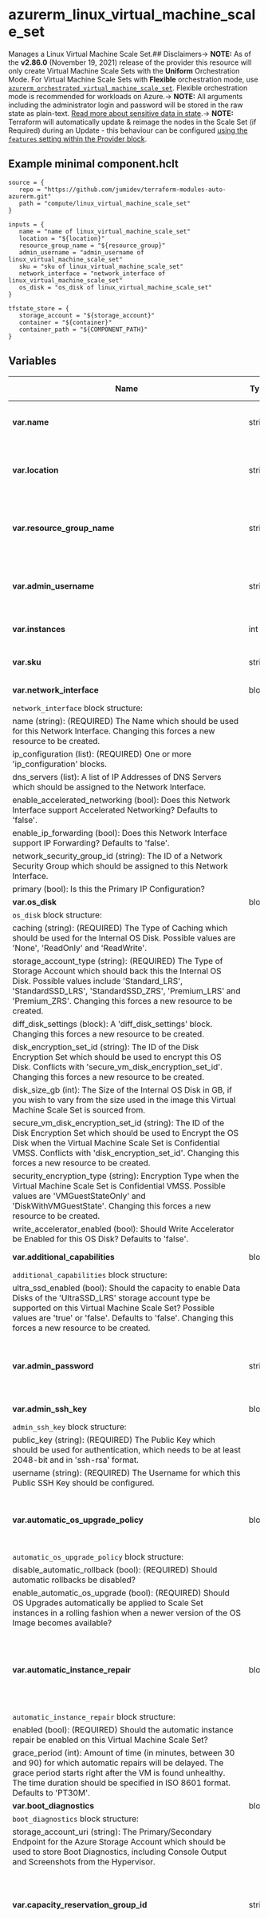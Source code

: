 # azurerm_linux_virtual_machine_scale_set

Manages a Linux Virtual Machine Scale Set.## Disclaimers-> **NOTE:** As of the **v2.86.0** (November 19, 2021) release of the provider this resource will only create Virtual Machine Scale Sets with the **Uniform** Orchestration Mode. For Virtual Machine Scale Sets with **Flexible** orchestration mode, use [`azurerm_orchestrated_virtual_machine_scale_set`](orchestrated_virtual_machine_scale_set.html). Flexible orchestration mode is recommended for workloads on Azure.-> **NOTE:** All arguments including the administrator login and password will be stored in the raw state as plain-text. [Read more about sensitive data in state](/docs/state/sensitive-data.html).-> **NOTE:** Terraform will automatically update & reimage the nodes in the Scale Set (if Required) during an Update - this behaviour can be configured [using the `features` setting within the Provider block](https://registry.terraform.io/providers/hashicorp/azurerm/latest/docs/guides/features-block).

## Example minimal component.hclt

```hcl
source = {
   repo = "https://github.com/jumidev/terraform-modules-auto-azurerm.git" 
   path = "compute/linux_virtual_machine_scale_set" 
}

inputs = {
   name = "name of linux_virtual_machine_scale_set" 
   location = "${location}" 
   resource_group_name = "${resource_group}" 
   admin_username = "admin_username of linux_virtual_machine_scale_set" 
   sku = "sku of linux_virtual_machine_scale_set" 
   network_interface = "network_interface of linux_virtual_machine_scale_set" 
   os_disk = "os_disk of linux_virtual_machine_scale_set" 
}

tfstate_store = {
   storage_account = "${storage_account}" 
   container = "${container}" 
   container_path = "${COMPONENT_PATH}" 
}

```

## Variables

| Name | Type | Required? |  Default  |  possible values |  Description |
| ---- | ---- | --------- |  ----------- | ----------- | ----------- |
| **var.name** | string | True | -  |  -  |  The name of the Linux Virtual Machine Scale Set. Changing this forces a new resource to be created. | 
| **var.location** | string | True | -  |  -  |  The Azure location where the Linux Virtual Machine Scale Set should exist. Changing this forces a new resource to be created. | 
| **var.resource_group_name** | string | True | -  |  -  |  The name of the Resource Group in which the Linux Virtual Machine Scale Set should be exist. Changing this forces a new resource to be created. | 
| **var.admin_username** | string | True | -  |  -  |  The username of the local administrator on each Virtual Machine Scale Set instance. Changing this forces a new resource to be created. | 
| **var.instances** | int | False | `0`  |  -  |  The number of Virtual Machines in the Scale Set. Defaults to `0`. | 
| **var.sku** | string | True | -  |  -  |  The Virtual Machine SKU for the Scale Set, such as `Standard_F2`. | 
| **var.network_interface** | block | True | -  |  -  |  One or more `network_interface` blocks. | 
| `network_interface` block structure: || 
|   name (string): (REQUIRED) The Name which should be used for this Network Interface. Changing this forces a new resource to be created. ||
|   ip_configuration (list): (REQUIRED) One or more 'ip_configuration' blocks. ||
|   dns_servers (list): A list of IP Addresses of DNS Servers which should be assigned to the Network Interface. ||
|   enable_accelerated_networking (bool): Does this Network Interface support Accelerated Networking? Defaults to 'false'. ||
|   enable_ip_forwarding (bool): Does this Network Interface support IP Forwarding? Defaults to 'false'. ||
|   network_security_group_id (string): The ID of a Network Security Group which should be assigned to this Network Interface. ||
|   primary (bool): Is this the Primary IP Configuration? ||
| **var.os_disk** | block | True | -  |  -  |  An `os_disk` block. | 
| `os_disk` block structure: || 
|   caching (string): (REQUIRED) The Type of Caching which should be used for the Internal OS Disk. Possible values are 'None', 'ReadOnly' and 'ReadWrite'. ||
|   storage_account_type (string): (REQUIRED) The Type of Storage Account which should back this the Internal OS Disk. Possible values include 'Standard_LRS', 'StandardSSD_LRS', 'StandardSSD_ZRS', 'Premium_LRS' and 'Premium_ZRS'. Changing this forces a new resource to be created. ||
|   diff_disk_settings (block): A 'diff_disk_settings' block. Changing this forces a new resource to be created. ||
|   disk_encryption_set_id (string): The ID of the Disk Encryption Set which should be used to encrypt this OS Disk. Conflicts with 'secure_vm_disk_encryption_set_id'. Changing this forces a new resource to be created. ||
|   disk_size_gb (int): The Size of the Internal OS Disk in GB, if you wish to vary from the size used in the image this Virtual Machine Scale Set is sourced from. ||
|   secure_vm_disk_encryption_set_id (string): The ID of the Disk Encryption Set which should be used to Encrypt the OS Disk when the Virtual Machine Scale Set is Confidential VMSS. Conflicts with 'disk_encryption_set_id'. Changing this forces a new resource to be created. ||
|   security_encryption_type (string): Encryption Type when the Virtual Machine Scale Set is Confidential VMSS. Possible values are 'VMGuestStateOnly' and 'DiskWithVMGuestState'. Changing this forces a new resource to be created. ||
|   write_accelerator_enabled (bool): Should Write Accelerator be Enabled for this OS Disk? Defaults to 'false'. ||
| **var.additional_capabilities** | block | False | -  |  -  |  An `additional_capabilities` block. | 
| `additional_capabilities` block structure: || 
|   ultra_ssd_enabled (bool): Should the capacity to enable Data Disks of the 'UltraSSD_LRS' storage account type be supported on this Virtual Machine Scale Set? Possible values are 'true' or 'false'. Defaults to 'false'. Changing this forces a new resource to be created. ||
| **var.admin_password** | string | False | -  |  -  |  The Password which should be used for the local-administrator on this Virtual Machine. Changing this forces a new resource to be created. | 
| **var.admin_ssh_key** | block | False | -  |  -  |  One or more `admin_ssh_key` blocks. | 
| `admin_ssh_key` block structure: || 
|   public_key (string): (REQUIRED) The Public Key which should be used for authentication, which needs to be at least 2048-bit and in 'ssh-rsa' format. ||
|   username (string): (REQUIRED) The Username for which this Public SSH Key should be configured. ||
| **var.automatic_os_upgrade_policy** | block | False | -  |  -  |  An `automatic_os_upgrade_policy` block. This can only be specified when `upgrade_mode` is set to either `Automatic` or `Rolling`. | 
| `automatic_os_upgrade_policy` block structure: || 
|   disable_automatic_rollback (bool): (REQUIRED) Should automatic rollbacks be disabled? ||
|   enable_automatic_os_upgrade (bool): (REQUIRED) Should OS Upgrades automatically be applied to Scale Set instances in a rolling fashion when a newer version of the OS Image becomes available? ||
| **var.automatic_instance_repair** | block | False | -  |  -  |  An `automatic_instance_repair` block. To enable the automatic instance repair, this Virtual Machine Scale Set must have a valid `health_probe_id` or an [Application Health Extension](https://docs.microsoft.com/azure/virtual-machine-scale-sets/virtual-machine-scale-sets-health-extension). | 
| `automatic_instance_repair` block structure: || 
|   enabled (bool): (REQUIRED) Should the automatic instance repair be enabled on this Virtual Machine Scale Set? ||
|   grace_period (int): Amount of time (in minutes, between 30 and 90) for which automatic repairs will be delayed. The grace period starts right after the VM is found unhealthy. The time duration should be specified in ISO 8601 format. Defaults to 'PT30M'. ||
| **var.boot_diagnostics** | block | False | -  |  -  |  A `boot_diagnostics` block. | 
| `boot_diagnostics` block structure: || 
|   storage_account_uri (string): The Primary/Secondary Endpoint for the Azure Storage Account which should be used to store Boot Diagnostics, including Console Output and Screenshots from the Hypervisor. ||
| **var.capacity_reservation_group_id** | string | False | -  |  -  |  Specifies the ID of the Capacity Reservation Group which the Virtual Machine Scale Set should be allocated to. Changing this forces a new resource to be created. | 
| **var.computer_name_prefix** | string | False | `name`  |  -  |  The prefix which should be used for the name of the Virtual Machines in this Scale Set. If unspecified this defaults to the value for the `name` field. If the value of the `name` field is not a valid `computer_name_prefix`, then you must specify `computer_name_prefix`. Changing this forces a new resource to be created. | 
| **var.custom_data** | string | False | -  |  -  |  The Base64-Encoded Custom Data which should be used for this Virtual Machine Scale Set. | 
| **var.data_disk** | block | False | -  |  -  |  One or more `data_disk` blocks. | 
| `data_disk` block structure: || 
|   name (string): The name of the Data Disk. ||
|   caching (string): (REQUIRED) The type of Caching which should be used for this Data Disk. Possible values are 'None', 'ReadOnly' and 'ReadWrite'. ||
|   create_option (string): The create option which should be used for this Data Disk. Possible values are 'Empty' and 'FromImage'. Defaults to 'Empty'. ('FromImage' should only be used if the source image includes data disks). ||
|   disk_size_gb (int): (REQUIRED) The size of the Data Disk which should be created. ||
|   lun (int): (REQUIRED) The Logical Unit Number of the Data Disk, which must be unique within the Virtual Machine. ||
|   storage_account_type (string): (REQUIRED) The Type of Storage Account which should back this Data Disk. Possible values include 'Standard_LRS', 'StandardSSD_LRS', 'StandardSSD_ZRS', 'Premium_LRS', 'PremiumV2_LRS', 'Premium_ZRS' and 'UltraSSD_LRS'. ||
|   disk_encryption_set_id (string): The ID of the Disk Encryption Set which should be used to encrypt this Data Disk. Changing this forces a new resource to be created. ||
|   ultra_ssd_disk_iops_read_write (string): Specifies the Read-Write IOPS for this Data Disk. Only settable when 'storage_account_type' is 'PremiumV2_LRS' or 'UltraSSD_LRS'. ||
|   ultra_ssd_disk_mbps_read_write (int): Specifies the bandwidth in MB per second for this Data Disk. Only settable when 'storage_account_type' is 'PremiumV2_LRS' or 'UltraSSD_LRS'. ||
|   write_accelerator_enabled (bool): Should Write Accelerator be enabled for this Data Disk? Defaults to 'false'. ||
| **var.disable_password_authentication** | bool | False | `True`  |  -  |  Should Password Authentication be disabled on this Virtual Machine Scale Set? Defaults to `true`. | 
| **var.do_not_run_extensions_on_overprovisioned_machines** | bool | False | `False`  |  -  |  Should Virtual Machine Extensions be run on Overprovisioned Virtual Machines in the Scale Set? Defaults to `false`. | 
| **var.edge_zone** | string | False | -  |  -  |  Specifies the Edge Zone within the Azure Region where this Linux Virtual Machine Scale Set should exist. Changing this forces a new Linux Virtual Machine Scale Set to be created. | 
| **var.encryption_at_host_enabled** | bool | False | -  |  -  |  Should all of the disks (including the temp disk) attached to this Virtual Machine be encrypted by enabling Encryption at Host? | 
| **var.extension** | block | False | -  |  -  |  One or more `extension` blocks | 
| `extension` block structure: || 
|   name (string): (REQUIRED) The name for the Virtual Machine Scale Set Extension. ||
|   publisher (string): (REQUIRED) Specifies the Publisher of the Extension. ||
|   type (string): (REQUIRED) Specifies the Type of the Extension. ||
|   type_handler_version (string): (REQUIRED) Specifies the version of the extension to use, available versions can be found using the Azure CLI. ||
|   auto_upgrade_minor_version (bool): Should the latest version of the Extension be used at Deployment Time, if one is available? This won't auto-update the extension on existing installation. Defaults to 'true'. ||
|   automatic_upgrade_enabled (bool): Should the Extension be automatically updated whenever the Publisher releases a new version of this VM Extension? ||
|   force_update_tag (string): A value which, when different to the previous value can be used to force-run the Extension even if the Extension Configuration hasn't changed. ||
|   protected_settings (string): A JSON String which specifies Sensitive Settings (such as Passwords) for the Extension. ||
|   protected_settings_from_key_vault (block): A 'protected_settings_from_key_vault' block. ||
|   provision_after_extensions (string): An ordered list of Extension names which this should be provisioned after. ||
|   settings (string): A JSON String which specifies Settings for the Extension. ||
| **var.extension_operations_enabled** | bool | False | `True`  |  `true`, `false`  |  Should extension operations be allowed on the Virtual Machine Scale Set? Possible values are `true` or `false`. Defaults to `true`. Changing this forces a new Linux Virtual Machine Scale Set to be created. | 
| **var.extensions_time_budget** | string | False | `PT1H30M`  |  -  |  Specifies the duration allocated for all extensions to start. The time duration should be between `15` minutes and `120` minutes (inclusive) and should be specified in ISO 8601 format. Defaults to `PT1H30M`. | 
| **var.eviction_policy** | string | False | -  |  `Deallocate`, `Delete`  |  Specifies the eviction policy for Virtual Machines in this Scale Set. Possible values are `Deallocate` and `Delete`. Changing this forces a new resource to be created. | 
| **var.gallery_application** | block | False | -  |  -  |  One or more `gallery_application` blocks. | 
| `gallery_application` block structure: || 
|   version_id (string): (REQUIRED) Specifies the Gallery Application Version resource ID. Changing this forces a new resource to be created. ||
|   configuration_blob_uri (string): Specifies the URI to an Azure Blob that will replace the default configuration for the package if provided. Changing this forces a new resource to be created. ||
|   order (string): Specifies the order in which the packages have to be installed. Possible values are between '0' and '2,147,483,647'. Changing this forces a new resource to be created. ||
|   tag (string): Specifies a passthrough value for more generic context. This field can be any valid 'string' value. Changing this forces a new resource to be created. ||
| **var.health_probe_id** | string | False | -  |  -  |  The ID of a Load Balancer Probe which should be used to determine the health of an instance. This is Required and can only be specified when `upgrade_mode` is set to `Automatic` or `Rolling`. | 
| **var.host_group_id** | string | False | -  |  -  |  Specifies the ID of the dedicated host group that the virtual machine scale set resides in. Changing this forces a new resource to be created. | 
| **var.identity** | block | False | -  |  -  |  An `identity` block. | 
| `identity` block structure: || 
|   type (string): (REQUIRED) Specifies the type of Managed Service Identity that should be configured on this Linux Virtual Machine Scale Set. Possible values are 'SystemAssigned', 'UserAssigned', 'SystemAssigned, UserAssigned' (to enable both). ||
|   identity_ids (string): Specifies a list of User Assigned Managed Identity IDs to be assigned to this Linux Virtual Machine Scale Set. ||
| **var.max_bid_price** | string | False | `-1`  |  -  |  The maximum price you're willing to pay for each Virtual Machine in this Scale Set, in US Dollars; which must be greater than the current spot price. If this bid price falls below the current spot price the Virtual Machines in the Scale Set will be evicted using the `eviction_policy`. Defaults to `-1`, which means that each Virtual Machine in this Scale Set should not be evicted for price reasons. | 
| **var.overprovision** | bool | False | `True`  |  -  |  Should Azure over-provision Virtual Machines in this Scale Set? This means that multiple Virtual Machines will be provisioned and Azure will keep the instances which become available first - which improves provisioning success rates and improves deployment time. You're not billed for these over-provisioned VM's and they don't count towards the Subscription Quota. Defaults to `true`. | 
| **var.plan** | block | False | -  |  -  |  A `plan` block. Changing this forces a new resource to be created. | 
| `plan` block structure: || 
|   name (string): (REQUIRED) Specifies the name of the image from the marketplace. Changing this forces a new resource to be created. ||
|   publisher (string): (REQUIRED) Specifies the publisher of the image. Changing this forces a new resource to be created. ||
|   product (string): (REQUIRED) Specifies the product of the image from the marketplace. Changing this forces a new resource to be created. ||
| **var.platform_fault_domain_count** | int | False | -  |  -  |  Specifies the number of fault domains that are used by this Linux Virtual Machine Scale Set. Changing this forces a new resource to be created. | 
| **var.priority** | string | False | `Regular`  |  `Regular`, `Spot`  |  The Priority of this Virtual Machine Scale Set. Possible values are `Regular` and `Spot`. Defaults to `Regular`. Changing this value forces a new resource. | 
| **var.provision_vm_agent** | bool | False | `True`  |  -  |  Should the Azure VM Agent be provisioned on each Virtual Machine in the Scale Set? Defaults to `true`. Changing this value forces a new resource to be created. | 
| **var.proximity_placement_group_id** | string | False | -  |  -  |  The ID of the Proximity Placement Group in which the Virtual Machine Scale Set should be assigned to. Changing this forces a new resource to be created. | 
| **var.rolling_upgrade_policy** | block | False | -  |  -  |  A `rolling_upgrade_policy` block. This is Required and can only be specified when `upgrade_mode` is set to `Automatic` or `Rolling`. Changing this forces a new resource to be created. | 
| `rolling_upgrade_policy` block structure: || 
|   cross_zone_upgrades_enabled (string): Should the Virtual Machine Scale Set ignore the Azure Zone boundaries when constructing upgrade batches? Possible values are 'true' or 'false'. ||
|   max_batch_instance_percent (string): (REQUIRED) The maximum percent of total virtual machine instances that will be upgraded simultaneously by the rolling upgrade in one batch. As this is a maximum, unhealthy instances in previous or future batches can cause the percentage of instances in a batch to decrease to ensure higher reliability. ||
|   max_unhealthy_instance_percent (string): (REQUIRED) The maximum percentage of the total virtual machine instances in the scale set that can be simultaneously unhealthy, either as a result of being upgraded, or by being found in an unhealthy state by the virtual machine health checks before the rolling upgrade aborts. This constraint will be checked prior to starting any batch. ||
|   max_unhealthy_upgraded_instance_percent (string): (REQUIRED) The maximum percentage of upgraded virtual machine instances that can be found to be in an unhealthy state. This check will happen after each batch is upgraded. If this percentage is ever exceeded, the rolling update aborts. ||
|   pause_time_between_batches (string): (REQUIRED) The wait time between completing the update for all virtual machines in one batch and starting the next batch. The time duration should be specified in ISO 8601 format. ||
|   prioritize_unhealthy_instances_enabled (string): Upgrade all unhealthy instances in a scale set before any healthy instances. Possible values are 'true' or 'false'. ||
| **var.scale_in** | block | False | -  |  -  |  A `scale_in` block. | 
| `scale_in` block structure: || 
|   rule (string): The scale-in policy rule that decides which virtual machines are chosen for removal when a Virtual Machine Scale Set is scaled in. Possible values for the scale-in policy rules are 'Default', 'NewestVM' and 'OldestVM', defaults to 'Default'. For more information about scale in policy, please [refer to this doc](https://docs.microsoft.com/azure/virtual-machine-scale-sets/virtual-machine-scale-sets-scale-in-policy). ||
|   force_deletion_enabled (bool): Should the virtual machines chosen for removal be force deleted when the virtual machine scale set is being scaled-in? Possible values are 'true' or 'false'. Defaults to 'false'. ||
| **var.secret** | block | False | -  |  -  |  One or more `secret` blocks. | 
| `secret` block structure: || 
|   certificate (list): (REQUIRED) One or more 'certificate' blocks. ||
|   key_vault_id (string): (REQUIRED) The ID of the Key Vault from which all Secrets should be sourced. ||
| **var.secure_boot_enabled** | bool | False | -  |  -  |  Specifies whether secure boot should be enabled on the virtual machine. Changing this forces a new resource to be created. | 
| **var.single_placement_group** | bool | False | `True`  |  -  |  Should this Virtual Machine Scale Set be limited to a Single Placement Group, which means the number of instances will be capped at 100 Virtual Machines. Defaults to `true`. | 
| **var.source_image_id** | string | False | -  |  -  |  The ID of an Image which each Virtual Machine in this Scale Set should be based on. Possible Image ID types include `Image ID`, `Shared Image ID`, `Shared Image Version ID`, `Community Gallery Image ID`, `Community Gallery Image Version ID`, `Shared Gallery Image ID` and `Shared Gallery Image Version ID`. | 
| **var.source_image_reference** | block | False | -  |  -  |  A `source_image_reference` block. | 
| `source_image_reference` block structure: || 
|   publisher (string): (REQUIRED) Specifies the publisher of the image used to create the virtual machines. Changing this forces a new resource to be created. ||
|   offer (string): (REQUIRED) Specifies the offer of the image used to create the virtual machines. Changing this forces a new resource to be created. ||
|   sku (string): (REQUIRED) Specifies the SKU of the image used to create the virtual machines. ||
|   version (string): (REQUIRED) Specifies the version of the image used to create the virtual machines. ||
| **var.spot_restore** | block | False | -  |  -  |  A `spot_restore` block. | 
| `spot_restore` block structure: || 
|   enabled (bool): Should the Spot-Try-Restore feature be enabled? The Spot-Try-Restore feature will attempt to automatically restore the evicted Spot Virtual Machine Scale Set VM instances opportunistically based on capacity availability and pricing constraints. Possible values are 'true' or 'false'. Defaults to 'false'. Changing this forces a new resource to be created. ||
|   timeout (string): The length of time that the Virtual Machine Scale Set should attempt to restore the Spot VM instances which have been evicted. The time duration should be between '15' minutes and '120' minutes (inclusive). The time duration should be specified in the ISO 8601 format. Defaults to 'PT1H'. Changing this forces a new resource to be created. ||
| **var.tags** | map | False | -  |  -  |  A mapping of tags which should be assigned to this Virtual Machine Scale Set. | 
| **var.terminate_notification** | block | False | -  |  -  |  A `terminate_notification` block. | 
| `terminate_notification` block structure: || 
|   enabled (bool): (REQUIRED) Should the terminate notification be enabled on this Virtual Machine Scale Set? ||
|   timeout (string): Length of time (in minutes, between 5 and 15) a notification to be sent to the VM on the instance metadata server till the VM gets deleted. The time duration should be specified in ISO 8601 format. Defaults to 'PT5M'. ||
| **var.termination_notification** | block | False | -  |  -  |  A `termination_notification` block. | 
| `termination_notification` block structure: || 
|   enabled (bool): (REQUIRED) Should the termination notification be enabled on this Virtual Machine Scale Set? ||
|   timeout (string): Length of time (in minutes, between 5 and 15) a notification to be sent to the VM on the instance metadata server till the VM gets deleted. The time duration should be specified in ISO 8601 format. Defaults to 'PT5M'. ||
| **var.upgrade_mode** | string | False | `Manual`  |  `Automatic`, `Manual`, `Rolling`  |  Specifies how Upgrades (e.g. changing the Image/SKU) should be performed to Virtual Machine Instances. Possible values are `Automatic`, `Manual` and `Rolling`. Defaults to `Manual`. Changing this forces a new resource to be created. | 
| **var.user_data** | string | False | -  |  -  |  The Base64-Encoded User Data which should be used for this Virtual Machine Scale Set. | 
| **var.vtpm_enabled** | bool | False | -  |  -  |  Specifies whether vTPM should be enabled on the virtual machine. Changing this forces a new resource to be created. | 
| **var.zone_balance** | bool | False | `False`  |  -  |  Should the Virtual Machines in this Scale Set be strictly evenly distributed across Availability Zones? Defaults to `false`. Changing this forces a new resource to be created. | 
| **var.zones** | string | False | -  |  -  |  Specifies a list of Availability Zones in which this Linux Virtual Machine Scale Set should be located. Changing this forces a new Linux Virtual Machine Scale Set to be created. | 



## Outputs

| Name | Type | Sensitive? | Description |
| ---- | ---- | --------- | --------- |
| **id** | string | No  | The ID of the Linux Virtual Machine Scale Set. | 
| **identity** | block | No  | A `identity` block. | 
| **unique_id** | string | No  | The Unique ID for this Linux Virtual Machine Scale Set. | 
| **principal_id** | string | No  | The Principal ID associated with this Managed Service Identity. | 
| **tenant_id** | string | No  | The Tenant ID associated with this Managed Service Identity. | 

Additionally, all variables are provided as outputs.
